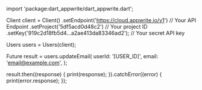 import 'package:dart_appwrite/dart_appwrite.dart';

Client client = Client()
  .setEndpoint('https://cloud.appwrite.io/v1') // Your API Endpoint
  .setProject('5df5acd0d48c2') // Your project ID
  .setKey('919c2d18fb5d4...a2ae413da83346ad2'); // Your secret API key

Users users = Users(client);

Future result = users.updateEmail(
  userId: '[USER_ID]',
  email: 'email@example.com',
);

result.then((response) {
  print(response);
}).catchError((error) {
  print(error.response);
});
